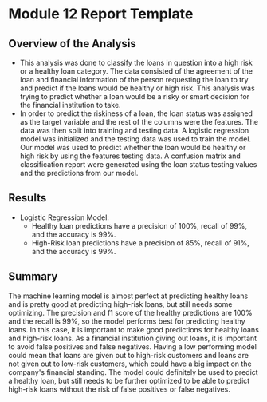 # Module 12 Report Template

## Overview of the Analysis
- This analysis was done to classify the loans in question into a high risk or a healthy loan category. The data consisted of the agreement of the loan and financial information of the person requesting the loan to try and predict if the loans would be healthy or high risk. This analysis was trying to predict whether a loan would be a risky or smart decision for the financial institution to take. 
- In order to predict the riskiness of a loan, the loan status was assigned as the target variable and the rest of the columns were the features. The data was then split into training and testing data. A logistic regression model was initialized and the testing data was used to train the model. Our model was used to predict whether the loan would be healthy or high risk by using the features testing data. A confusion matrix and classification report were generated using the loan status testing values and the predictions from our model. 

## Results
* Logistic Regression Model:
    - Healthy loan predictions have a precision of 100%, recall of 99%, and the accuracy is 99%.
    - High-Risk loan predictions have a precision of 85%, recall of 91%, and the accuracy is 99%.

## Summary
The machine learning model is almost perfect at predicting healthy loans and is pretty good at predicting high-risk loans, but still needs some optimizing. The precision and f1 score of the healthy predictions are 100% and the recall is 99%, so the model performs best for predicting healthy loans. In this case, it is important to make good predictions for healthy loans and high-risk loans. As a financial institution giving out loans, it is important to avoid false positives and false negatives. Having a low performing model could mean that loans are given out to high-risk customers and loans are not given out to low-risk customers, which could have a big impact on the company's financial standing. The model could definitely be used to predict a healthy loan, but still needs to be further optimized to be able to predict high-risk loans without the risk of false positives or false negatives. 